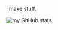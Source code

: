 <!-- #######  YAY, I AM THE SOURCE EDITOR! #########-->
i make stuff.

![my GitHub stats](https://github-readme-stats.vercel.app/api?username=realhardik18&show_icons=true&theme=dark)
